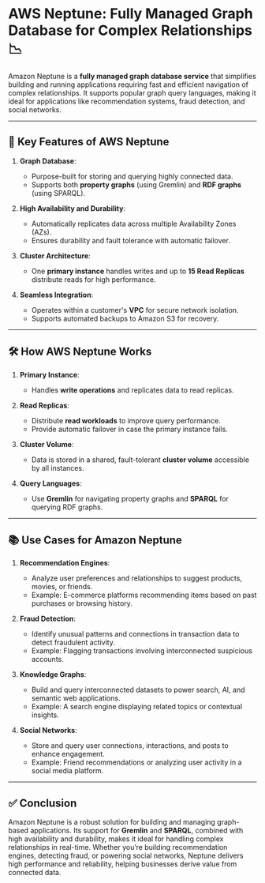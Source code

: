 # AWS Neptune: Fully Managed Graph Database for Complex Relationships 📉

Amazon Neptune is a **fully managed graph database service** that simplifies building and running applications requiring fast and efficient navigation of complex relationships. It supports popular graph query languages, making it ideal for applications like recommendation systems, fraud detection, and social networks.

---

## 🌟 **Key Features of AWS Neptune**

1. **Graph Database**:

   - Purpose-built for storing and querying highly connected data.
   - Supports both **property graphs** (using Gremlin) and **RDF graphs** (using SPARQL).

2. **High Availability and Durability**:

   - Automatically replicates data across multiple Availability Zones (AZs).
   - Ensures durability and fault tolerance with automatic failover.

3. **Cluster Architecture**:

   - One **primary instance** handles writes and up to **15 Read Replicas** distribute reads for high performance.

4. **Seamless Integration**:
   - Operates within a customer's **VPC** for secure network isolation.
   - Supports automated backups to Amazon S3 for recovery.

---

## 🛠️ **How AWS Neptune Works**

1. **Primary Instance**:

   - Handles **write operations** and replicates data to read replicas.

2. **Read Replicas**:

   - Distribute **read workloads** to improve query performance.
   - Provide automatic failover in case the primary instance fails.

3. **Cluster Volume**:

   - Data is stored in a shared, fault-tolerant **cluster volume** accessible by all instances.

4. **Query Languages**:
   - Use **Gremlin** for navigating property graphs and **SPARQL** for querying RDF graphs.

---

## 📚 **Use Cases for Amazon Neptune**

1. **Recommendation Engines**:

   - Analyze user preferences and relationships to suggest products, movies, or friends.
   - Example: E-commerce platforms recommending items based on past purchases or browsing history.

2. **Fraud Detection**:

   - Identify unusual patterns and connections in transaction data to detect fraudulent activity.
   - Example: Flagging transactions involving interconnected suspicious accounts.

3. **Knowledge Graphs**:

   - Build and query interconnected datasets to power search, AI, and semantic web applications.
   - Example: A search engine displaying related topics or contextual insights.

4. **Social Networks**:
   - Store and query user connections, interactions, and posts to enhance engagement.
   - Example: Friend recommendations or analyzing user activity in a social media platform.

---

## ✅ **Conclusion**

Amazon Neptune is a robust solution for building and managing graph-based applications. Its support for **Gremlin** and **SPARQL**, combined with high availability and durability, makes it ideal for handling complex relationships in real-time. Whether you’re building recommendation engines, detecting fraud, or powering social networks, Neptune delivers high performance and reliability, helping businesses derive value from connected data.
